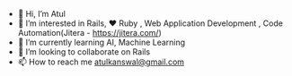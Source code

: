 - 👋 Hi, I’m Atul
- 👀 I’m interested in Rails, ❤️ Ruby , Web Application Development , Code Automation(Jitera - https://jitera.com/)
- 🌱 I’m currently learning AI, Machine Learning
- 💞️ I’m looking to collaborate on Rails
- 📫 How to reach me atulkanswal@gmail.com

<!---
ak15/ak15 is a ✨ special ✨ repository because its `README.md` (this file) appears on your GitHub profile.
You can click the Preview link to take a look at your changes.
--->
